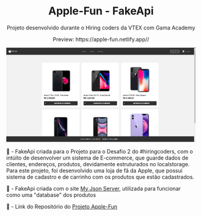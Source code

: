 <h1 align="center">Apple-Fun - FakeApi</h1>
<p align="center">Projeto desenvolvido durante o Hiring coders da VTEX com Gama Academy</p>
<p align="center">Preview: https://apple-fun.netlify.app//</p>
<img src="./apple-fun1.png">

📖 - FakeApi criada para o Projeto para o Desafio 2 do #hiringcoders, com o intúito de desenvolver um sistema de E-commerce, que guarde dados de clientes, endereços, produtos, devidamente
estruturados no localstorage. Para este projeto, foi desenvolvido uma loja de fã da Apple, que possui sistema de cadastro e de carrinho com os produtos que estão cadastrados.

📖 - FakeApi  criada com o site <a href="https://my-json-server.typicode.com/">My Json Server</a>, utilizada para funcionar como uma "database" dos produtos

📖 - Link do Repositório do <a href="https://github.com/olucasklein/gama-apple-fun-fakeapi">Projeto Apple-Fun</a>  
